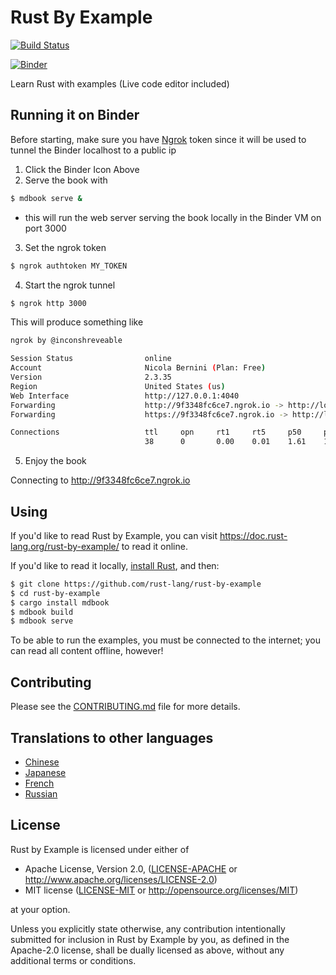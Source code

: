 # Rust By Example

[![Build Status][travis-badge]][travis-repo]

[![Binder](https://mybinder.org/badge_logo.svg)](https://mybinder.org/v2/gh/NicolaBernini/rust-by-example/HEAD)

[travis-badge]: https://travis-ci.com/rust-lang/rust-by-example.svg?branch=master
[travis-repo]: https://travis-ci.com/rust-lang/rust-by-example

Learn Rust with examples (Live code editor included)

## Running it on Binder 

Before starting, make sure you have [Ngrok](https://ngrok.com/) token since it will be used to tunnel the Binder localhost to a public ip 

1. Click the Binder Icon Above 
2. Serve the book with 

```bash
$ mdbook serve & 
```

- this will run the web server serving the book locally in the Binder VM on port 3000

3. Set the ngrok token 

```bash
$ ngrok authtoken MY_TOKEN
```


4. Start the ngrok tunnel 

```bash
$ ngrok http 3000
```

This will produce something like 

```bash
ngrok by @inconshreveable                                                                                  (Ctrl+C to quit)

Session Status                online
Account                       Nicola Bernini (Plan: Free)
Version                       2.3.35
Region                        United States (us)
Web Interface                 http://127.0.0.1:4040
Forwarding                    http://9f3348fc6ce7.ngrok.io -> http://localhost:3000
Forwarding                    https://9f3348fc6ce7.ngrok.io -> http://localhost:3000

Connections                   ttl     opn     rt1     rt5     p50     p90
                              38      0       0.00    0.01    1.61    17.29
```


5. Enjoy the book 

Connecting to http://9f3348fc6ce7.ngrok.io 


## Using

If you'd like to read Rust by Example, you can visit <https://doc.rust-lang.org/rust-by-example/>
to read it online.

If you'd like to read it locally, [install Rust], and then:

```bash
$ git clone https://github.com/rust-lang/rust-by-example
$ cd rust-by-example
$ cargo install mdbook
$ mdbook build
$ mdbook serve
```

[install Rust]: https://www.rust-lang.org/tools/install

To be able to run the examples, you must be connected to the internet; you can
read all content offline, however!


## Contributing

Please see the [CONTRIBUTING.md] file for more details.

[CONTRIBUTING.md]: https://github.com/rust-lang/rust-by-example/blob/master/CONTRIBUTING.md

## Translations to other languages

* [Chinese](https://github.com/rust-lang-cn/rust-by-example-cn)
* [Japanese](https://github.com/rust-lang-ja/rust-by-example-ja)
* [French](https://github.com/Songbird0/FR_RBE)
* [Russian](https://github.com/ruRust/rust-by-example)

## License

Rust by Example is licensed under either of

* Apache License, Version 2.0, ([LICENSE-APACHE](LICENSE-APACHE) or
  <http://www.apache.org/licenses/LICENSE-2.0>)
* MIT license ([LICENSE-MIT](LICENSE-MIT) or
  <http://opensource.org/licenses/MIT>)

at your option.

Unless you explicitly state otherwise, any contribution intentionally submitted
for inclusion in Rust by Example by you, as defined in the Apache-2.0 license, shall be
dually licensed as above, without any additional terms or conditions.
